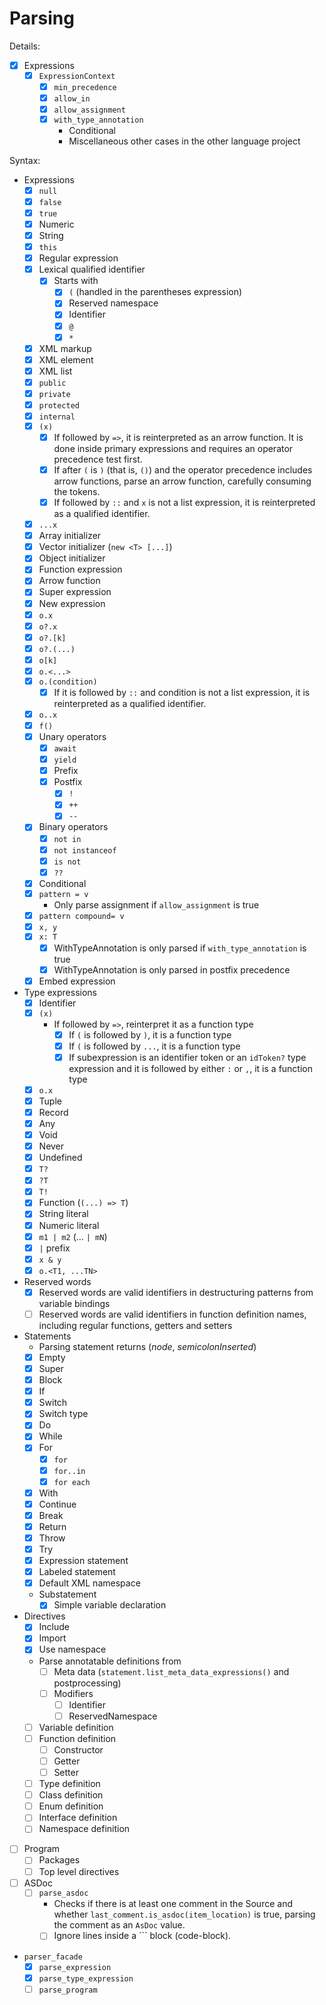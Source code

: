 # Parsing

Details:

* [x] Expressions
  * [x] `ExpressionContext`
    * [x] `min_precedence`
    * [x] `allow_in`
    * [x] `allow_assignment`
    * [x] `with_type_annotation`
      * Conditional
      * Miscellaneous other cases in the other language project

Syntax:

* Expressions
  * [x] `null`
  * [x] `false`
  * [x] `true`
  * [x] Numeric
  * [x] String
  * [x] `this`
  * [x] Regular expression
  * [x] Lexical qualified identifier
    * [x] Starts with
      * [x] `(` (handled in the parentheses expression)
      * [x] Reserved namespace
      * [x] Identifier
      * [x] `@`
      * [x] `*`
  * [x] XML markup
  * [x] XML element
  * [x] XML list
  * [x] `public`
  * [x] `private`
  * [x] `protected`
  * [x] `internal`
  * [x] `(x)`
    * [x] If followed by `=>`, it is reinterpreted as an arrow function. It is done inside primary expressions and requires an operator precedence test first.
    * [x] If after `(` is `)` (that is, `()`) and the operator precedence includes arrow functions, parse an arrow function, carefully consuming the tokens.
    * [x] If followed by `::` and `x` is not a list expression, it is reinterpreted as a qualified identifier.
  * [x] `...x`
  * [x] Array initializer
  * [x] Vector initializer (`new <T> [...]`)
  * [x] Object initializer
  * [x] Function expression
  * [x] Arrow function
  * [x] Super expression
  * [x] New expression
  * [x] `o.x`
  * [x] `o?.x`
  * [x] `o?.[k]`
  * [x] `o?.(...)`
  * [x] `o[k]`
  * [x] `o.<...>`
  * [x] `o.(condition)`
    * [x] If it is followed by `::` and condition is not a list expression, it is reinterpreted as a qualified identifier.
  * [x] `o..x`
  * [x] `f()`
  * [x] Unary operators
    * [x] `await`
    * [x] `yield`
    * [x] Prefix
    * [x] Postfix
      * [x] `!`
      * [x] `++`
      * [x] `--`
  * [x] Binary operators
    * [x] `not in`
    * [x] `not instanceof`
    * [x] `is not`
    * [x] `??`
  * [x] Conditional
  * [x] `pattern = v`
    * Only parse assignment if `allow_assignment` is true
  * [x] `pattern compound= v`
  * [x] `x, y`
  * [x] `x: T`
    * [x] WithTypeAnnotation is only parsed if `with_type_annotation` is true
    * [x] WithTypeAnnotation is only parsed in postfix precedence
  * [x] Embed expression
* Type expressions
  * [x] Identifier
  * [x] `(x)`
    * If followed by `=>`, reinterpret it as a function type
      * [x] If `(` is followed by `)`, it is a function type
      * [x] If `(` is followed by `...`, it is a function type
      * [x] If subexpression is an identifier token or an `idToken?` type expression and it is followed by either `:` or `,`, it is a function type
  * [x] `o.x`
  * [x] Tuple
  * [x] Record
  * [x] Any
  * [x] Void
  * [x] Never
  * [x] Undefined
  * [x] `T?`
  * [x] `?T`
  * [x] `T!`
  * [x] Function (`(...) => T`)
  * [x] String literal
  * [x] Numeric literal
  * [x] `m1 | m2` (... `| mN`)
  * [x] `|` prefix
  * [x] `x & y`
  * [x] `o.<T1, ...TN>`
* Reserved words
  * [x] Reserved words are valid identifiers in destructuring patterns from variable bindings
  * [ ] Reserved words are valid identifiers in function definition names, including regular functions, getters and setters
* Statements
  * Parsing statement returns (*node*, *semicolonInserted*)
  * [x] Empty
  * [x] Super
  * [x] Block
  * [x] If
  * [x] Switch
  * [x] Switch type
  * [x] Do
  * [x] While
  * [x] For
    * [x] `for`
    * [x] `for..in`
    * [x] `for each`
  * [x] With
  * [x] Continue
  * [x] Break
  * [x] Return
  * [x] Throw
  * [x] Try
  * [x] Expression statement
  * [x] Labeled statement
  * [x] Default XML namespace
  * Substatement
    * [x] Simple variable declaration
* Directives
  * [x] Include
  * [x] Import
  * [x] Use namespace
  * Parse annotatable definitions from
    * [ ] Meta data (`statement.list_meta_data_expressions()` and postprocessing)
    * [ ] Modifiers
      * [ ] Identifier
      * [ ] ReservedNamespace
  * [ ] Variable definition
  * [ ] Function definition
    * [ ] Constructor
    * [ ] Getter
    * [ ] Setter
  * [ ] Type definition
  * [ ] Class definition
  * [ ] Enum definition
  * [ ] Interface definition
  * [ ] Namespace definition
* [ ] Program
  * [ ] Packages
  * [ ] Top level directives
* [ ] ASDoc
  * [ ] `parse_asdoc`
    * Checks if there is at least one comment in the Source and whether `last_comment.is_asdoc(item_location)` is true, parsing the comment as an `AsDoc` value.
    * [ ] Ignore lines inside a \`\`\` block (code-block).
* `parser_facade`
  * [x] `parse_expression`
  * [x] `parse_type_expression`
  * [ ] `parse_program`
